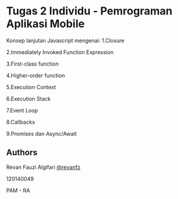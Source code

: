 # Tugas 2 Individu - Pemrograman Aplikasi Mobile

Konsep lanjutan Javascript mengenai:
1.Closure

2.Immediately Invoked Function Expression

3.First-class function

4.Higher-order function

5.Execution Context

6.Execution Stack

7.Event Loop

8.Callbacks

9.Promises dan Async/Await

## Authors

Revan Fauzi Algifari [@revanfz](https://www.github.com/revanfz)

120140049

PAM - RA
